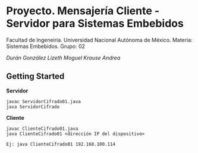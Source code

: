 # Proyecto. Mensajería Cliente - Servidor para Sistemas Embebidos 

Facultad de Ingeneiría. Universidad Nacional Autónoma de México. 
Materia: Sistemas Embebidos. 
Grupo: 02

*Durán González Lizeth*
*Moguel Krause Andrea*

## Getting Started

**Servidor** 

~~~
javac ServidorCifrado01.java
java ServidorCifrado
~~~


**Cliente** 

~~~
javac ClienteCifrado01.java
java ClienteCifrado01 <dirección IP del dispositivo>

Ej: java ClienteCifrado01 192.168.100.114
~~~
